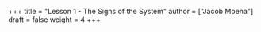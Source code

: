 +++
title = "Lesson 1 - The Signs of the System"
author = ["Jacob Moena"]
draft = false
weight = 4
+++
